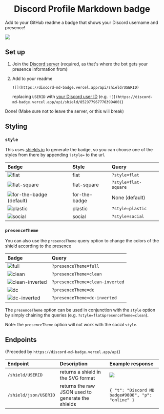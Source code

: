 <h1 style="text-align: center">Discord Profile Markdown badge</h1>

Add to your GitHub readme a badge that shows your Discord username and presence!

![](https://discord-md-badge.vercel.app/api/shield/852977967776399400)

## Set up

1. Join the [Discord server](https://discord.gg/zkspfFwqDg) (required, as that's where the bot gets your presence information from)
2. Add to your readme

   `![](https://discord-md-badge.vercel.app/api/shield/USERID)`

   replacing `USERID` with [your Discord user ID](https://support.discord.com/hc/en-us/articles/206346498-Where-can-I-find-my-User-Server-Message-ID-) (e.g. `![](https://discord-md-badge.vercel.app/api/shield/852977967776399400)`)

Done! (Make sure not to leave the server, or this will break)

## Styling

### `style`

This uses [shields.io](https://shields.io) to generate the badge, so you can choose one of the styles from there by appending `?style=` to the url.

| Badge                                                                                               | Style         | Query                |
| :-------------------------------------------------------------------------------------------------- | :------------ | :------------------- |
| ![flat](https://discord-md-badge.vercel.app/api/shield/852977967776399400?style=flat)               | flat          | `?style=flat`        |
| ![flat-square](https://discord-md-badge.vercel.app/api/shield/852977967776399400?style=flat-square) | flat-square   | `?style=flat-square` |
| ![for-the-badge (default)](https://discord-md-badge.vercel.app/api/shield/852977967776399400)       | for-the-badge | None (default)       |
| ![plastic](https://discord-md-badge.vercel.app/api/shield/852977967776399400?style=plastic)         | plastic       | `?style=plastic`     |
| ![social](https://discord-md-badge.vercel.app/api/shield/852977967776399400?style=social)           | social        | `?style=social`      |

### `presenceTheme`

You can also use the `presenceTheme` query option to change the colors of the shield according to the presence

| Badge                                                                                           | Query                  |
| :---------------------------------------------------------------------------------------------- | :--------------------- |
| ![full](https://discord-md-badge.vercel.app/api/shield/852977967776399400?presenceTheme=full)   | `?presenceTheme=full`  |
| ![clean](https://discord-md-badge.vercel.app/api/shield/852977967776399400?presenceTheme=clean) | `?presenceTheme=clean` |
| ![clean-inverted](https://discord-md-badge.vercel.app/api/shield/852977967776399400?presenceTheme=clean-inverted) | `?presenceTheme=clean-inverted` |
| ![dc](https://discord-md-badge.vercel.app/api/shield/852977967776399400?presenceTheme=dc)       | `?presenceTheme=dc`    |
| ![dc-inverted](https://discord-md-badge.vercel.app/api/shield/852977967776399400?presenceTheme=dc-inverted)       | `?presenceTheme=dc-inverted`    |

The `presenceTheme` option can be used in conjunction with the `style` option by simply chaining the queries (e.g. `?style=flat&presenceTheme=clean`).

Note: the `presenceTheme` option will not work with the social `style`.

## Endpoints

(Preceded by `https://discord-md-badge.vercel.app/api`)

| Endpoint              | Description                                       | Example response                                                                  |
| :-------------------- | :------------------------------------------------ | :-------------------------------------------------------------------------------- |
| `/shield/USERID`      | returns a shield in the SVG format                | ![](https://discord-md-badge.vercel.app/api/shield/852977967776399400?style=flat) |
| `/shield/json/USERID` | returns the raw JSON used to generate the shields | `{ "t": "Discord MD badge#9808", "p": "online" }`                                 |
